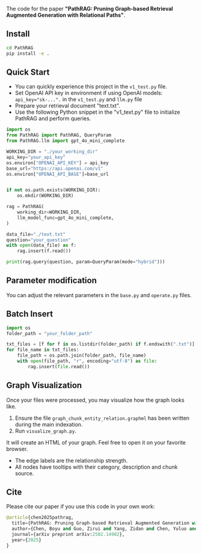 The code for the paper **"PathRAG: Pruning Graph-based Retrieval Augmented Generation with Relational Paths"**.
## Install
```bash
cd PathRAG
pip install -e .
```
## Quick Start
* You can quickly experience this project in the `v1_test.py` file.
* Set OpenAI API key in environment if using OpenAI models: `api_key="sk-...".` in the `v1_test.py` and `llm.py` file
* Prepare your retrieval document "text.txt".
* Use the following Python snippet in the "v1_text.py" file to initialize PathRAG and perform queries.
  
```python
import os
from PathRAG import PathRAG, QueryParam
from PathRAG.llm import gpt_4o_mini_complete

WORKING_DIR = "./your_working_dir"
api_key="your_api_key"
os.environ["OPENAI_API_KEY"] = api_key
base_url="https://api.openai.com/v1"
os.environ["OPENAI_API_BASE"]=base_url


if not os.path.exists(WORKING_DIR):
    os.mkdir(WORKING_DIR)

rag = PathRAG(
    working_dir=WORKING_DIR,
    llm_model_func=gpt_4o_mini_complete,  
)

data_file="./text.txt"
question="your_question"
with open(data_file) as f:
    rag.insert(f.read())

print(rag.query(question, param=QueryParam(mode="hybrid")))
```
## Parameter modification
You can adjust the relevant parameters in the `base.py` and `operate.py` files.

## Batch Insert
```python
import os
folder_path = "your_folder_path"  

txt_files = [f for f in os.listdir(folder_path) if f.endswith(".txt")]
for file_name in txt_files:
    file_path = os.path.join(folder_path, file_name)
    with open(file_path, "r", encoding="utf-8") as file:
        rag.insert(file.read())
```

## Graph Visualization
Once your files were processed, you may visualize how the graph looks like.
1. Ensure the file `graph_chunk_entity_relation.graphml` has been written during the main indexation. 
2. Run `visualize_graph.py`. 

It will create an HTML of your graph. Feel free to open it on your favorite browser.
* The edge labels are the relationship strength.
* All nodes have tooltips with their category, description and chunk source.


## Cite
Please cite our paper if you use this code in your own work:
```python
@article{chen2025pathrag,
  title={PathRAG: Pruning Graph-based Retrieval Augmented Generation with Relational Paths},
  author={Chen, Boyu and Guo, Zirui and Yang, Zidan and Chen, Yuluo and Chen, Junze and Liu, Zhenghao and Shi, Chuan and Yang, Cheng},
  journal={arXiv preprint arXiv:2502.14902},
  year={2025}
}
```
